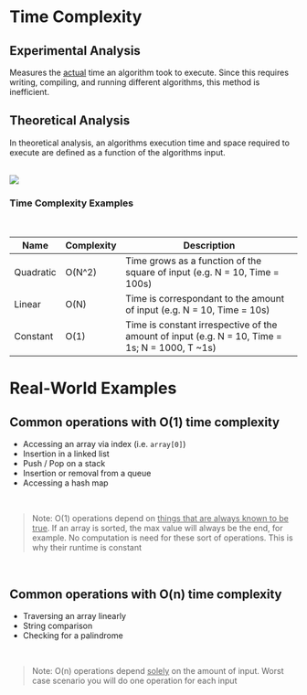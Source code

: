 # Time Complexity

## Experimental Analysis

Measures the <u>actual</u> time an algorithm took to execute. Since this requires writing, compiling, and running different algorithms, this method is inefficient.

## Theoretical Analysis

In theoretical analysis, an algorithms execution time and space required to execute are defined as a function of the algorithms input.

<br/>

<img src="https://paper-attachments.dropbox.com/s_2D428973624E7FC84C7D69D11421DE762BEA6B6F3361231FCDCAE0425D14526F_1664885448372_Untitled.drawio+17.png">

<br/>

### Time Complexity Examples

<br/>

| Name      | Complexity | Description          |
|-----------|------------|----------------------|
| Quadratic | O(N^2)     | Time grows as a function of the square of input (e.g. N = 10, Time = 100s)|
| Linear    | O(N)       | Time is correspondant to the amount of input (e.g. N = 10, Time = 10s)|
| Constant  | O(1)       | Time is constant irrespective of the amount of input (e.g. N = 10, Time = 1s; N = 1000, T ~1s)|

# Real-World Examples

## Common operations with O(1) time complexity

- Accessing an array via index (i.e. `array[0]`)
- Insertion in a linked list
- Push / Pop on a stack
- Insertion or removal from a queue
- Accessing a hash map

<br/>

> Note: O(1) operations depend on <u>things that are always known to be true</u>. If an array is sorted, the max value will always be the end, for example. No computation is need for these sort of operations. This is why their runtime is constant

<br/>

## Common operations with O(n) time complexity

- Traversing an array linearly
- String comparison
- Checking for a palindrome

<br/>

> Note: O(n) operations depend <u>solely</u> on the amount of input. Worst case scenario you will do one operation for each input
